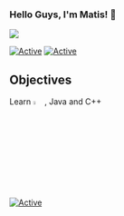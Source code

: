 <!--
**Nazzuma/nazzuma** is a ✨ _special_ ✨ repository because its `README.md` (this file) appears on your GitHub profile.

Here are some ideas to get you started:

- 🔭 I’m currently working on ...
- 🌱 I’m currently learning ...
- 👯 I’m looking to collaborate on ...
- 🤔 I’m looking for help with ...
- 💬 Ask me about ...
- 📫 How to reach me: ...
- 😄 Pronouns: ...
- ⚡ Fun fact: ...
-->


### Hello Guys, I'm Matis! 👋

![](https://github.com/Nazzuma/nazzuma/blob/main/Image/Bannergithub)

[![Active](https://img.shields.io/badge/Langages-C%20-red?style=flat-square)](https://www.github.com/Nazzuma)
[![Active](https://img.shields.io/badge/Discord-CLICK-blue?style=flat-square&logo=discord)](https://discord.gg/) 

## Objectives

Learn <img src ="./JavaScript-logo.png" alt="Java Script logo" width="4%" title='JS'/>, Java and C++ 


[![Active](https://github-readme-stats.vercel.app/api?username=Nazzuma&show_icons=true&theme=dark&count_private=true&hide=prs,issues)](https://www.github.com/Nazzuma)
